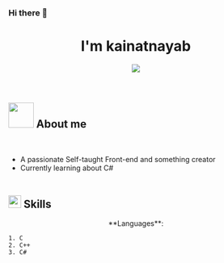 ### Hi there 👋

<h1 align="center"><b> I'm kainatnayab </b></h1>
<!--  -->
<p align="center">
  <a href="https://github.com/DenverCoder1/readme-typing-svg"><img src="https://readme-typing-svg.herokuapp.com?font=Time+New+Roman&color=cyan&size=25&center=true&vCenter=true&width=600&height=100&lines=Assalamu+O+Alaikum+Warahmatullah..&hearts;++;Self-taught+Front-End+something+creator,;Computer+Science+Student,;still+Learning."></a>
</p>


<br>



	
## <picture><img src = "https://github.com/0xkainatnayab/0xkainatnayab/raw/main/assets/mdImages/about_me.gif" width = 50px></picture> **About me**

<br>

- A passionate Self-taught Front-end and something creator
- Currently learning about C#
<br><br>

## <img src="https://media2.giphy.com/media/QssGEmpkyEOhBCb7e1/giphy.gif?cid=ecf05e47a0n3gi1bfqntqmob8g9aid1oyj2wr3ds3mg700bl&rid=giphy.gif" width ="25"><b> Skills</b><br>
<p align="center">
 **Languages**:
    
    1. C
    2. C++
    3. C#
<br>


